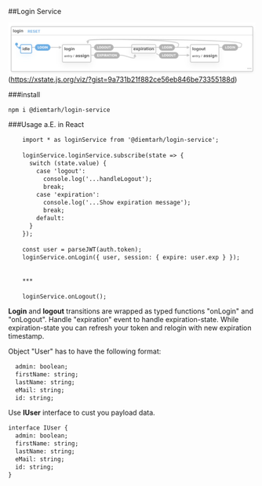 ##Login Service

![](var/imgs/states.jpeg)
(https://xstate.js.org/viz/?gist=9a731b21f882ce56eb846be73355188d)

###install
```
npm i @diemtarh/login-service
```

###Usage a.E. in React
```
    import * as loginService from '@diemtarh/login-service';

    loginService.loginService.subscribe(state => {
      switch (state.value) {
        case 'logout':
          console.log('...handleLogout');
          break;
        case 'expiration':
          console.log('...Show expiration message');
          break;
        default:
      }
    });

    const user = parseJWT(auth.token);
    loginService.onLogin({ user, session: { expire: user.exp } });


    ***

    loginService.onLogout();
```

**Login** and **logout** transitions are wrapped as typed functions "onLogin" and "onLogout". 
Handle "expiration" event to handle expiration-state. While expiration-state you can refresh your token and relogin with new expiration timestamp.  

Object "User" has to have the following format: 
```
  admin: boolean;
  firstName: string;
  lastName: string;
  eMail: string;
  id: string;
```

Use **IUser** interface to cust you payload data.
```
interface IUser {
  admin: boolean;
  firstName: string;
  lastName: string;
  eMail: string;
  id: string;
}
```


